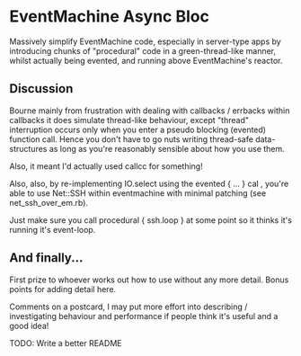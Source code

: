 EventMachine Async Bloc 
=======================

Massively simplify EventMachine code, especially in server-type apps by introducing
chunks of "procedural" code in a green-thread-like manner, whilst actually being
evented, and running above EventMachine's reactor.

Discussion
----------

Bourne mainly from frustration with dealing with callbacks / errbacks within callbacks
it does simulate thread-like behaviour, except "thread" interruption occurs only when
you enter a pseudo blocking (evented) function call. Hence you don't have to go nuts
writing thread-safe data-structures as long as you're reasonably sensible about how
you use them.

Also, it meant I'd actually used callcc for something!

Also, also, by re-implementing IO.select using the evented { ... } cal , you're able to use 
Net::SSH within eventmachine with minimal patching (see net_ssh_over_em.rb).

Just make sure you call procedural { ssh.loop } at some point so it thinks it's running it's
event-loop.

And finally...
--------------

First prize to whoever works out how to use without any more detail.
Bonus points for adding detail here.

Comments on a postcard, I may put more effort into describing / investigating behaviour and
performance if people think it's useful and a good idea!

TODO: Write a better README



